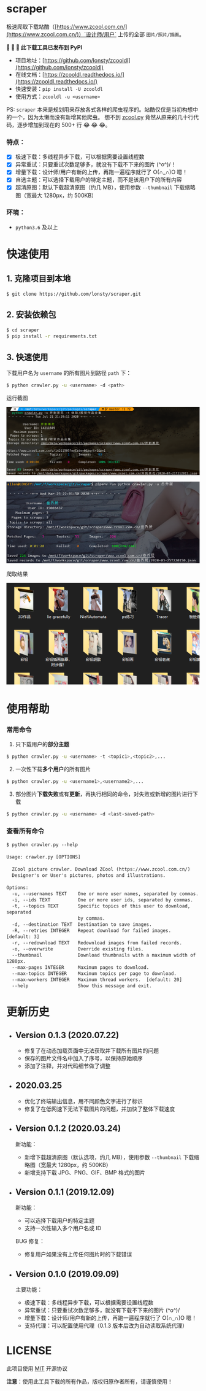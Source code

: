 # scraper

极速爬取下载站酷（[https://www.zcool.com.cn/](https://www.zcool.com.cn/)）`设计师/用户` 上传的全部 `图片/照片/插画`。

**:tada: :tada: :tada: 此下载工具已发布到 PyPI**

- 项目地址：[https://github.com/lonsty/zcooldl](https://github.com/lonsty/zcooldl)
- 在线文档：[https://zcooldl.readthedocs.io/](https://zcooldl.readthedocs.io/)
- 快速安装：`pip install -U zcooldl`
- 使用方式：`zcooldl -u <username>`

PS: `scraper` 本来是规划用来存放各式各样的爬虫程序的。站酷仅仅是当初构想中的一个，因为太懒而没有新增其他爬虫。
想不到 [zcool.py](scraper/zcool.py) 竟然从原来的几十行代码，逐步增加到现在的 500+ 行 :joy: :joy: :joy:。

### 特点：

- [x] 极速下载：多线程异步下载，可以根据需要设置线程数
- [x] 异常重试：只要重试次数足够多，就没有下载不下来的图片 \(^o^)/！
- [x] 增量下载：设计师/用户有新的上传，再跑一遍程序就行了 O(∩_∩)O 嗯！
- [x] 自选主题：可以选择下载用户的特定主题，而不是该用户下的所有内容
- [x] 超清原图：默认下载超清原图（约几 MB），使用参数 `--thumbnail` 下载缩略图（宽最大 1280px，约 500KB）

### 环境：

- `python3.6` 及以上

# 快速使用

## 1. 克隆项目到本地

```sh
$ git clone https://github.com/lonsty/scraper.git
```

## 2. 安装依赖包

```sh
$ cd scraper
$ pip install -r requirements.txt
```

## 3. 快速使用

下载用户名为 `username` 的所有图片到路径 `path` 下：

```sh
$ python crawler.py -u <username> -d <path>
```

运行截图

![screenshot_04.png](screenshots/04.png)

![screenshot_01.png](screenshots/03.png)

爬取结果

![screenshot_02.png](screenshots/02.png)

# 使用帮助

### 常用命令

1. 只下载用户的**部分主题**

```sh
$ python crawler.py -u <username> -t <topic1>,<topic2>,...
```

2. 一次性下载**多个用户**的所有图片

```sh
$ python crawler.py -u <username1>,<username2>,...
```

3. 部分图片**下载失败**或有**更新**，再执行相同的命令，对失败或新增的图片进行下载

```sh
$ python crawler.py -u <username> -d <last-saved-path>
```

### 查看所有命令

```
$ python crawler.py --help

Usage: crawler.py [OPTIONS]

  ZCool picture crawler. Download ZCool (https://www.zcool.com.cn/)
  Designer's or User's pictures, photos and illustrations.

Options:
  -u, --usernames TEXT    One or more user names, separated by commas.
  -i, --ids TEXT          One or more user ids, separated by commas.
  -t, --topics TEXT       Specific topics of this user to download, separated
                          by commas.
  -d, --destination TEXT  Destination to save images.
  -R, --retries INTEGER   Repeat download for failed images.  [default: 3]
  -r, --redownload TEXT   Redownload images from failed records.
  -o, --overwrite         Override existing files.
  --thumbnail             Download thumbnails with a maximum width of 1280px.
  --max-pages INTEGER     Maximum pages to download.
  --max-topics INTEGER    Maximum topics per page to download.
  --max-workers INTEGER   Maximum thread workers.  [default: 20]
  --help                  Show this message and exit.
```

# 更新历史

- ## Version 0.1.3 (2020.07.22)

    - 修复了在动态加载页面中无法获取并下载所有图片的问题
    - 保存的图片文件名中加入了序号，以保持原始顺序
    - 添加了注释，并对代码细节做了调整

- ## 2020.03.25

    - 优化了终端输出信息，用不同颜色文字进行了标识
    - 修复了在低网速下无法下载图片的问题，并加快了整体下载速度

- ## Version 0.1.2 (2020.03.24)

    新功能：
    
    - 新增下载超清原图（默认选项，约几 MB），使用参数 `--thumbnail` 下载缩略图（宽最大 1280px，约 500KB）
    - 新增支持下载 JPG、PNG、GIF、BMP 格式的图片

- ## Version 0.1.1 (2019.12.09)

    新功能：
    
    - 可以选择下载用户的特定主题
    - 支持一次性输入多个用户名或 ID
    
    BUG 修复：
    
    - 修复用户如果没有上传任何图片时的下载错误

- ## Version 0.1.0 (2019.09.09)

    主要功能：
    
    - 极速下载：多线程异步下载，可以根据需要设置线程数
    - 异常重试：只要重试次数足够多，就没有下载不下来的图片 \(^o^)/
    - 增量下载：设计师/用户有新的上传，再跑一遍程序就行了 O(∩_∩)O 嗯！
    - 支持代理：可以配置使用代理（0.1.3 版本后改为自动读取系统代理）

# LICENSE

此项目使用 [MIT](LICENSE) 开源协议

**注意**：使用此工具下载的所有作品，版权归原作者所有，请谨慎使用！
